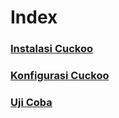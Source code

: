 # Index

### [Instalasi Cuckoo](#instalasi)
### [Konfigurasi Cuckoo](#konfigurasi)
### [Uji Coba](#ujicoba)
